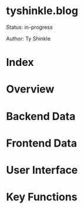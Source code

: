 # tyshinkle.blog

Status: in-progress  
  
Author: Ty Shinkle

# Index

# Overview

# Backend Data

# Frontend Data 

# User Interface

# Key Functions
